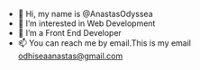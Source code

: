 - 👋 Hi, my name is @AnastasOdyssea
- 👀 I’m interested in  Web Development
- 🌱 I’m a Front End Developer
- 📫 You can reach me by email.This is my email odhiseaanastas@gmail.com


